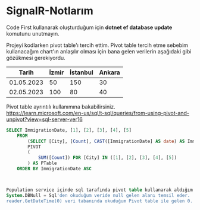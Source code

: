 # SignalR-Notlarım

Code First kullanarak oluşturduğum için <b>dotnet ef database update</b> komutunu unutmayın.


Projeyi kodlarken pivot table'ı tercih ettim. Pivot table tercih etme sebebim kullanacağım chart'ın anlaşılır olması için bana gelen verilerin aşağıdaki gibi gözükmesi gerekiyordu.

| Tarih      | İzmir | İstanbul | Ankara |
|------------|-------|----------|--------|
| 01.05.2023 | 50    | 150      | 30     |
| 02.05.2023 | 100   | 80       | 40     |


Pivot table ayrıntılı kullanımına bakabilirsiniz.
https://learn.microsoft.com/en-us/sql/t-sql/queries/from-using-pivot-and-unpivot?view=sql-server-ver16



```sql
SELECT ImmigrationDate, [1], [2], [3], [4], [5] 
    FROM 
        (SELECT [City], [Count], CAST([ImmigrationDate] AS date) AS ImmigrationDate FROM Populations) AS PopulationT
        PIVOT
        (
            SUM([Count]) FOR [City] IN ([1], [2], [3], [4], [5])
        ) AS PTable
    ORDER BY ImmigrationDate ASC



Population service içinde sql tarafında pivot table kullanarak aldığım dataları GetChartList metodu ile okudum. Dikkat edilmesi gereken noktalar şu şekilde
System.DBNull = Sql'den okuduğum veride null gelen alanı temsil eder.
reader.GetDateTime(0) veri tabanında okuduğum Pivot table ile gelen 0. stunu temsil eder.


